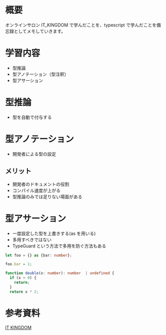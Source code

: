 <!--
title:   【typescript入門1】型推論・型アノテーション・型アサーション
tags:    TypeScript,it_kingdom,型アサーション,型アノテーション,型推論
id:      53f139f9e12c2e6d338c
private: false
-->

# 概要

オンラインサロン IT_KINGDOM で学んだことを、typescript で学んだことを備忘録としてメモしていきます。

# 学習内容

- 型推論
- 型アノテーション（型注釈）
- 型アサーション

# 型推論

- 型を自動で付与する

# 型アノテーション

- 開発者による型の設定

## メリット

- 開発者のドキュメントの役割
- コンパイル速度が上がる
- 型推論のみでは足りない場面がある

# 型アサーション

- 一度設定した型を上書きする(as を用いる)
- 多用すべきではない
- TypeGuard という方法で多用を防ぐ方法もある

```typescript
let foo = {} as {bar: number};

foo.bar = 1;

function double(x: number): number  | undefined {
  if (x > 0) {
    return;
  }
  return x * 2;
```

# 参考資料

[IT KINGDOM](https://it-kingdom.com/)
